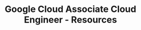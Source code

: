 ---
layout: resources
title: Google Cloud Associate Cloud Engineer - Resources
resources:
  - title: Download PDF - Slides
    description: Download the slides and have them ready.
    url: 'https://github.com/amideb/course-material/raw/main/09-google-certified-associate-cloud-engineer/CoursePresentation-GoogleCertifiedAssociateCloudEngineer.pdf'
  - title: Download Code Examples
    description: Download and have this ready. We will use the code examples during the course.
    url: 'https://github.com/amideb/course-material/raw/main/09-google-certified-associate-cloud-engineer/course-downloads.zip'
  - title: Optional - Subscribe
    description: Read our Monthly Cloud and DevOps Newsletter. Published on LinkedIn. Every Month.
    icon: lni-linkedin
    url: 'https://www.linkedin.com/newsletters/6978624731038023681/'
---
